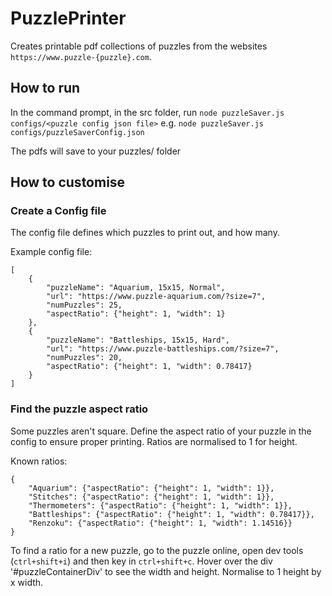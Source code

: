 # PuzzlePrinter
Creates printable pdf collections of puzzles from the websites `https://www.puzzle-{puzzle}.com`.

## How to run
In the command prompt, in the src folder, run
`node puzzleSaver.js configs/<puzzle config json file>`
e.g. `node puzzleSaver.js configs/puzzleSaverConfig.json`

The pdfs will save to your puzzles/ folder

## How to customise

### Create a Config file
The config file defines which puzzles to print out, and how many.

Example config file:
```
[
    {
        "puzzleName": "Aquarium, 15x15, Normal",
        "url": "https://www.puzzle-aquarium.com/?size=7",
        "numPuzzles": 25,
        "aspectRatio": {"height": 1, "width": 1}
    },
    {
        "puzzleName": "Battleships, 15x15, Hard",
        "url": "https://www.puzzle-battleships.com/?size=7",
        "numPuzzles": 20,
        "aspectRatio": {"height": 1, "width": 0.78417}
    }
]
```

### Find the puzzle aspect ratio
Some puzzles aren't square. Define the aspect ratio of your puzzle in the config to ensure proper printing. Ratios are normalised to 1 for height.

Known ratios:
```
{
    "Aquarium": {"aspectRatio": {"height": 1, "width": 1}},
    "Stitches": {"aspectRatio": {"height": 1, "width": 1}},
    "Thermometers": {"aspectRatio": {"height": 1, "width": 1}},
    "Battleships": {"aspectRatio": {"height": 1, "width": 0.78417}},
    "Renzoku": {"aspectRatio": {"height": 1, "width": 1.14516}}
}
```

To find a ratio for a new puzzle, go to the puzzle online, open dev tools (`ctrl+shift+i`) and then key in `ctrl+shift+c`. Hover over the div '#puzzleContainerDiv' to see the width and height. Normalise to 1 height by x width.
